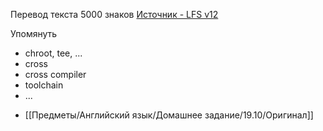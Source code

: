 Перевод текста 5000 знаков
[Источник - LFS v12](https://www.linuxfromscratch.org/lfs/view/stable/partintro/toolchaintechnotes.html)

Упомянуть
- chroot, tee, ...
- cross
- cross compiler
- toolchain
- ...
>
- [[Предметы/Английский язык/Домашнее задание/19.10/Оригинал]]